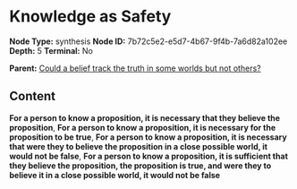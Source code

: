 # Knowledge as Safety

**Node Type:** synthesis
**Node ID:** 7b72c5e2-e5d7-4b67-9f4b-7a6d82a102ee
**Depth:** 5
**Terminal:** No

**Parent:** [Could a belief track the truth in some worlds but not others?](could-a-belief-track-the-truth-in-some-worlds-but-not-others-antithesis-7ad16ca7-7a16-45db-ac01-e3ef0e98ebbb.md)

## Content

**For a person to know a proposition, it is necessary that they believe the proposition**, **For a person to know a proposition, it is necessary for the proposition to be true**, **For a person to know a proposition, it is necessary that were they to believe the proposition in a close possible world, it would not be false**, **For a person to know a proposition, it is sufficient that they believe the proposition, the proposition is true, and were they to believe it in a close possible world, it would not be false**

